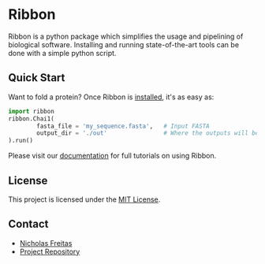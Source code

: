 # Ribbon

Ribbon is a python package which simplifies the usage and pipelining of biological software. Installing and running state-of-the-art tools can be done with a simple python script.

## Quick Start
Want to fold a protein? Once Ribbon is [installed](https://degrado-lab.github.io/Ribbon/installation/), it's as easy as:

```python
import ribbon
ribbon.Chai1(
        fasta_file = 'my_sequence.fasta',   # Input FASTA
        output_dir = './out'                # Where the outputs will be stored
).run()
```

Please visit our [documentation](https://degrado-lab.github.io/Ribbon/) for full tutorials on using Ribbon.

## License

This project is licensed under the [MIT License](LICENSE).

## Contact
- [Nicholas Freitas](https://github.com/Nicholas-Freitas)
- [Project Repository](https://github.com/degrado-lab/Ribbon)







